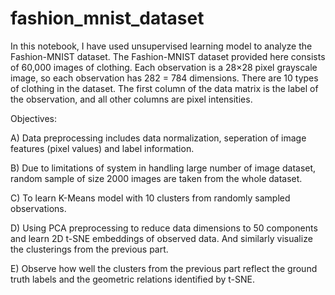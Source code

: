 # fashion_mnist_dataset
In this notebook, I have used unsupervised learning model to analyze the Fashion-MNIST dataset. The Fashion-MNIST dataset provided here consists of 60,000 images of clothing.
Each observation is a 28×28 pixel grayscale image, so each observation has 282 = 784 dimensions. There are 10 types of clothing in the dataset. The first column of the data matrix is the label of the observation, and all other columns are pixel intensities.

Objectives:

A) Data preprocessing includes data normalization, seperation of image features (pixel values) and label information. 

B) Due to limitations of system in handling large number of image dataset, random sample of size 2000 images are taken from the whole dataset.

C) To learn K-Means model with 10 clusters from randomly sampled observations.

D) Using PCA preprocessing to reduce data dimensions to 50 components and learn 2D t-SNE embeddings of observed data. And similarly visualize the clusterings from the previous part.

E) Observe how well the clusters from the previous part reflect the ground truth labels and the geometric relations
identified by t-SNE.
